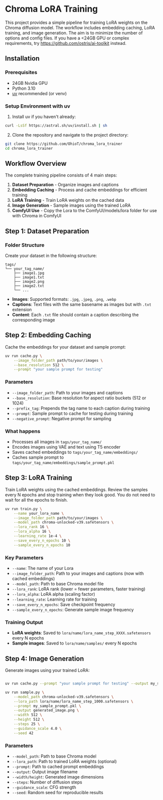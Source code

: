 # Chroma LoRA Training

This project provides a simple pipeline for training LoRA weights on the Chroma diffusion model. The workflow includes embedding caching, LoRA training, and image generation. The aim is to minimize the number of options and config files. If you have a <24GB GPU or complex requirements, try https://github.com/ostris/ai-toolkit instead.

## Installation

### Prerequisites
- 24GB Nvidia GPU
- Python 3.10
- [uv](https://github.com/astral-sh/uv) recommended (or venv)

### Setup Environment with uv

1. Install uv if you haven't already:
```bash
curl -LsSf https://astral.sh/uv/install.sh | sh
```

2. Clone the repository and navigate to the project directory:
```bash
git clone https://github.com/OhioT/chroma_lora_trainer
cd chroma_lora_trainer
```

## Workflow Overview

The complete training pipeline consists of 4 main steps:

1. **Dataset Preparation** - Organize images and captions
2. **Embedding Caching** - Process and cache embeddings for efficient training
3. **LoRA Training** - Train LoRA weights on the cached data
4. **Image Generation** - Sample images using the trained LoRA
5. **ComfyUI Use** - Copy the Lora to the ComfyUI/models/lora folder for use with Chroma in ComfyUI

## Step 1: Dataset Preparation

### Folder Structure
Create your dataset in the following structure:
```
tags/
└── your_tag_name/
    ├── image1.jpg
    ├── image1.txt
    ├── image2.png
    ├── image2.txt
    └── ...
```

- **Images**: Supported formats: `.jpg`, `.jpeg`, `.png`, `.webp`
- **Captions**: Text files with the same basename as images but with `.txt` extension
- **Content**: Each `.txt` file should contain a caption describing the corresponding image

## Step 2: Embedding Caching

Cache the embeddings for your dataset and sample prompt:

```bash
uv run cache.py \
    --image_folder_path path/to/your/images \
    --base_resolution 512 \
    --prompt "your sample prompt for testing"
```

### Parameters
- `--image_folder_path`: Path to your images and captions
- `--base_resolution`: Base resolution for aspect ratio buckets (512 or 1024)
- `--prefix_tag`: Prepends the tag name to each caption during training
- `--prompt`: Sample prompt to cache for testing during training
- `--negative_prompt`: Negative prompt for sampling

### What happens
- Processes all images in `tags/your_tag_name/`
- Encodes images using VAE and text using T5 encoder
- Saves cached embeddings to `tags/your_tag_name/embeddings/`
- Caches sample prompt to `tags/your_tag_name/embeddings/sample_prompt.pkl`

## Step 3: LoRA Training

Train LoRA weights using the cached embeddings.
Review the samples every N epochs and stop training when they look good. You do not need to wait for all the epochs to finish.

```bash
uv run train.py \
    --name your_lora_name \
    --image_folder_path path/to/your/images \
    --model_path chroma-unlocked-v39.safetensors \
    --lora_rank 16 \
    --lora_alpha 16 \
    --learning_rate 1e-4 \
    --save_every_n_epochs 10 \
    --sample_every_n_epochs 10
```

### Key Parameters
- `--name`: The name of your Lora
- `--image_folder_path`: Path to your images and captions (now with cached embeddings)
- `--model_path`: Path to base Chroma model file
- `--lora_rank`: LoRA rank (lower = fewer parameters, faster training)
- `--lora_alpha`: LoRA alpha (scaling factor)
- `--learning_rate`: Learning rate for training
- `--save_every_n_epochs`: Save checkpoint frequency
- `--sample_every_n_epochs`: Generate sample image frequency

### Training Output
- **LoRA weights**: Saved to `lora/name/lora_name_step_XXXX.safetensors` every N epochs
- **Sample images**: Saved to `lora/name/samples/`  every N epochs

## Step 4: Image Generation

Generate images using your trained LoRA:

```bash

uv run cache.py --prompt "your sample prompt for testing" --output my_sample_prompt.pkl

uv run sample.py \
    --model_path chroma-unlocked-v39.safetensors \
    --lora_path lora/name/lora_name_step_1000.safetensors \
    --prompt my_sample_prompt.pkl \
    --output generated_image.png \
    --width 512 \
    --height 512 \
    --steps 25 \
    --guidance_scale 4.0 \
    --seed 42
```

### Parameters
- `--model_path`: Path to base Chroma model
- `--lora_path`: Path to trained LoRA weights (optional)
- `--prompt`: Path to cached prompt embeddings
- `--output`: Output image filename
- `--width/height`: Generated image dimensions
- `--steps`: Number of diffusion steps
- `--guidance_scale`: CFG strength
- `--seed`: Random seed for reproducible results

